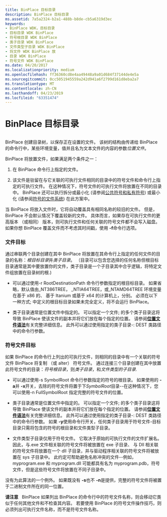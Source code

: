 ```yaml
---
title: BinPlace 目标目录
description: BinPlace 目标目录
ms.assetid: 7a5a2324-b2a1-488b-b8de-cb5a6319d3ec
keywords:
- BinPlace WDK，目标目录
- 目标目录 WDK BinPlace
- 符号根目录 WDK BinPlace
- 类子目录 WDK BinPlace
- 文件类型子目录 WDK BinPlace
- 将文件 WDK BinPlace 放
- 目录 WDK BinPlace
- 符号文件 WDK BinPlace
ms.date: 04/20/2017
ms.localizationpriority: medium
ms.openlocfilehash: ff36360cd8e4aa49448a9a01d684f37144de4e5a
ms.sourcegitcommit: 0cc5051945559a242d941a6f2799d161d8eba2a7
ms.translationtype: MT
ms.contentlocale: zh-CN
ms.lasthandoff: 04/23/2019
ms.locfileid: "63351474"
---
```

# <a name="binplace-destination-directories"></a>BinPlace 目标目录


## <span id="ddk_binplace_destination_directories_tools"></span><span id="DDK_BINPLACE_DESTINATION_DIRECTORIES_TOOLS"></span>


BinPlace 创建目录树，以保存正在设置的文件。 该树的结构由传递给 BinPlace 的命令行中，某些环境变量，值并且名为文本文件的内容的参数*位置文件*。

BinPlace 将放置文件，如果满足两个条件之一：

1.  在 BinPlace 命令行上指定的文件。

2.  该文件是驻留在与它关联的可执行文件相同的目录中的符号文件和命令行上指定的可执行文件。 在这种情况下，符号文件的可执行文件将放置在不同的目录中。 BinPlace 还可以执行拆分或最小化 (请参阅[公共符号和私有符号](public-symbols-and-private-symbols.md)) 或最小化 (请参阅[符号的文件系统](symbol-file-systems.md)) 在此方案中。

当 BinPlace 将放入文件时，它将自动覆盖具有相同名称的较旧的文件。 但是，BinPlace 不会默认情况下覆盖较新的文件。 具体而言，如果存在可执行文件的更高版本 （或相同） 版本，则可执行文件和任何关联的符号文件都不会写入磁盘。 如果你想 BinPlace 覆盖文件而不考虑其时间戳，使用 **-f**命令行选项。

### <a name="span-idfiledestinationsspanspan-idfiledestinationsspanfile-destinations"></a><span id="file_destinations"></span><span id="FILE_DESTINATIONS"></span>文件目标

通过串联两个目录创建在其中 BinPlace 将放置在其命令行上指定的任何文件的目录的名称：*根目标目录*并*类子目录*。 （目录可以包含您选择的任何名称但根目标目录通常是其中要放置你的文件，类子目录是一个子目录其中合乎逻辑，将特定文件组放置在目录树的根.)

-   可以通过使用-r RootDestinationPath 命令行参数指定的根目标目录。 如果省略，默认值由\_NT386TREE， \_NTIA64TREE，或\_NTAMD64TREE 环境变量在基于 x86 的、 基于 Itanium 或基于 x64 的计算机上，分别。 必须在以下一种方式; 中定义的根目标目录如果未完全定义，将不会运行 BinPlace。

-   类子目录通常是位置文件中指定的。 可以指定一个文件; 的多个类子目录这将导致 BinPlace 使该文件的副本并将它们放在每个指定的位置。 请参阅[**位置文件语法**](place-file-syntax.md)有关完整详细信息。 此外可以通过使用指定的类子目录-: DEST 类路径中的命令行参数。

### <a name="span-idsymbolfiledestinationsspanspan-idsymbolfiledestinationsspansymbol-file-destinations"></a><span id="symbol_file_destinations"></span><span id="SYMBOL_FILE_DESTINATIONS"></span>符号文件目标

如果 BinPlace 的命令行上列出的可执行文件，则相同的目录中有一个关联的符号文件 BinPlace 将复制 （或 alter） 符号文件。 通过连接三个目录创建在其中放置此符号文件的目录：*符号根目录*，则*类子目录*，和*文件类型的子目录*.

-   可以通过使用-s SymbolRoot 命令行参数指定的符号的根目录。 如果使用的 **-a**并 **-x**开关，去除的符号文件将置于下*SymbolRoot*目录--在这种情况下，您可以使用-n FullSymbolRoot 指定完整的符号文件的位置。

-   类子目录通常是位置文件中指定的。 可以指定一个文件; 的多个类子目录这将导致 BinPlace 使该文件的副本并将它们放在每个指定的位置。 请参阅[**位置文件语法**](place-file-syntax.md)有关完整详细信息。 此外可以通过使用指定的类子目录-: DEST 类路径中的命令行参数。 如果 **-y**使用命令行开关，任何类子目录用于符号文件-目标目录只需将包含的符号的根目录和文件类型子目录。

-   文件类型子目录仅用于符号文件。 它取决于原始的可执行文件的文件扩展名。 因此，与.exe 文件相关联的符号文件将被放置在 exe 子目录、 与 Dll 相关联的符号文件将放置在一个 dll 子目录，并与驱动程序相关联的符号文件将被放置在 sys 子目录中。 此约定可帮助避免名称冲突的文件--例如，myprogram.exe 和 myprogram.dll 可能都具有名为 myprogram.pdb，符号文件，但是这些符号文件将放置在不同子目录中。

没有为此算法的一个例外。 如果既没有 **-s**也不 **-n**是提供，完整的符号文件将被置于二进制文件所在的同一位置。

**请注意**   BinPlace 如果列出 BinPlace 的命令行中的符号文件名称，则会移动它类似于任何其他文件和不检查其内容。 若要使用 BinPlace 的符号文件操作技巧，则必须列出可执行文件名称，而不是符号文件名称。

 

 

 





